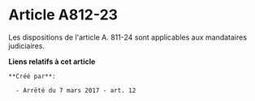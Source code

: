 # Article A812-23

Les dispositions de l'article A. 811-24 sont applicables aux mandataires judiciaires.

**Liens relatifs à cet article**

	**Créé par**:

	  - Arrêté du 7 mars 2017 - art. 12
